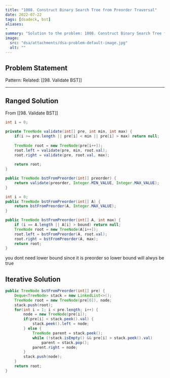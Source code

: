 ```yaml
---
title: "1008. Construct Binary Search Tree from Preorder Traversal"
date: 2022-07-22
tags: [dsadeck, bst]
aliases:
- 
summary: "Solution to the problem: 1008. Construct Binary Search Tree from Preorder Traversal"
image:
  src: "dsa/attachments/dsa-problem-default-image.jpg"
  alt: ""
---
```


## Problem Statement


Pattern: 
Related: [[98. Validate BST]]

---

## Ranged Solution
From [[98. Validate BST]]
``` java
int i = 0;

private TreeNode validate(int[] pre, int min, int max) {
	if(i >= pre.length || pre[i] < min || pre[i] > max) return null;
	
	TreeNode root = new TreeNode(pre[i++]);
	root.left = validate(pre, min, root.val);
	root.right = validate(pre, root.val, max);
	
	return root;
}

public TreeNode bstFromPreorder(int[] preorder) {
	return validate(preorder, Integer.MIN_VALUE, Integer.MAX_VALUE);
}
```

``` java
int i = 0;
public TreeNode bstFromPreorder(int[] A) {
	return bstFromPreorder(A, Integer.MAX_VALUE);
}

public TreeNode bstFromPreorder(int[] A, int max) {
	if (i == A.length || A[i] > bound) return null;
	TreeNode root = new TreeNode(A[i++]);
	root.left = bstFromPreorder(A, root.val);
	root.right = bstFromPreorder(A, max);
	return root;
}
```
you dont need lower bound since it is preorder so lower bound will alwys be true

## Iterative Solution
``` java
public TreeNode bstFromPreorder(int[] pre) {
	Deque<TreeNode> stack = new LinkedList<>();
	TreeNode root = new TreeNode(pre[0]), node;
	stack.push(root);
	for(int i = 1; i < pre.length; i++) {
		node = new TreeNode(pre[i]);
		if(pre[i] < stack.peek().val) {
			stack.peek().left = node; 
		} else {
			TreeNode parent = stack.peek();
			while (!stack.isEmpty() && pre[i] > stack.peek().val) 
				parent = stack.pop();
			parent.right = node;
		}
		stack.push(node);
	}
	return root;
}
```
